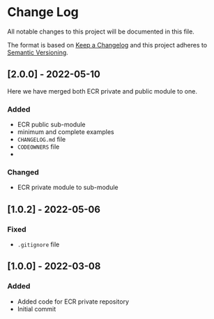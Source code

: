 
# Change Log
All notable changes to this project will be documented in this file.

The format is based on [Keep a Changelog](http://keepachangelog.com/)
and this project adheres to [Semantic Versioning](http://semver.org/).


## [2.0.0] - 2022-05-10

Here we have merged both ECR private and public module to one.

### Added

- ECR public sub-module
- minimum and complete examples
- `CHANGELOG.md` file
- `CODEOWNERS` file
-

### Changed

- ECR private module to sub-module


## [1.0.2] - 2022-05-06

### Fixed

- `.gitignore` file

## [1.0.0] - 2022-03-08

### Added

- Added code for ECR private repository
- Initial commit
